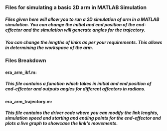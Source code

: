### Files for simulating a basic 2D arm in MATLAB Simulation
##### Files given here will allow you to run a 2D simulation of arm in a MATLAB simulation. You can change the initial and end position of the end-effector and the simulation will generate angles for the trajectory.
##### You can change the lengths of links as per your requirements. This allows in determining the workspace of the arm.

### Files Breakdown
#### era_arm_ikf.m:
##### This file contains a function which takes in initial and end position of end-effector and outputs angles for different affectors in radians.

#### era_arm_trajectory.m:
##### This file contains the driver code where you can modify the link lenghts, simulation speed and starting and ending points for the end-effector and plots a live graph to showcase the link's movements.
